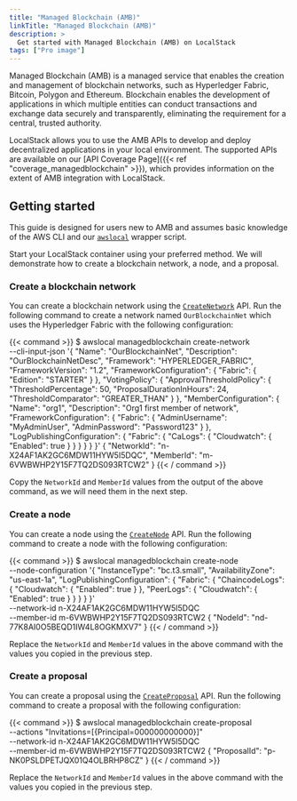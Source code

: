 ```yaml
---
title: "Managed Blockchain (AMB)"
linkTitle: "Managed Blockchain (AMB)"
description: >
  Get started with Managed Blockchain (AMB) on LocalStack
tags: ["Pro image"]
---
```


Managed Blockchain (AMB) is a managed service that enables the creation and management of blockchain networks, such as Hyperledger Fabric, Bitcoin, Polygon and Ethereum.
Blockchain enables the development of applications in which multiple entities can conduct transactions and exchange data securely and transparently, eliminating the requirement for a central, trusted authority.

LocalStack allows you to use the AMB APIs to develop and deploy decentralized applications in your local environment.
The supported APIs are available on our [API Coverage Page]({{< ref "coverage_managedblockchain" >}}), which provides information on the extent of AMB integration with LocalStack.

## Getting started

This guide is designed for users new to AMB and assumes basic knowledge of the AWS CLI and our [`awslocal`](https://github.com/localstack/awscli-local) wrapper script.

Start your LocalStack container using your preferred method.
We will demonstrate how to create a blockchain network, a node, and a proposal.

### Create a blockchain network

You can create a blockchain network using the [`CreateNetwork`](https://docs.aws.amazon.com/managed-blockchain/latest/APIReference/API_CreateNetwork.html) API.
Run the following command to create a network named `OurBlockchainNet` which uses the Hyperledger Fabric with the following configuration:

{{< command >}}
$ awslocal managedblockchain create-network \
    --cli-input-json '{
        "Name": "OurBlockchainNet",
        "Description": "OurBlockchainNetDesc",
        "Framework": "HYPERLEDGER_FABRIC",
        "FrameworkVersion": "1.2",
        "FrameworkConfiguration": {
            "Fabric": {
            "Edition": "STARTER"
            }
        },
        "VotingPolicy": {
            "ApprovalThresholdPolicy": {
            "ThresholdPercentage": 50,
            "ProposalDurationInHours": 24,
            "ThresholdComparator": "GREATER_THAN"
            }
        },
        "MemberConfiguration": {
            "Name": "org1",
            "Description": "Org1 first member of network",
            "FrameworkConfiguration": {
            "Fabric": {
                "AdminUsername": "MyAdminUser",
                "AdminPassword": "Password123"
            }
            },
            "LogPublishingConfiguration": {
            "Fabric": {
                "CaLogs": {
                "Cloudwatch": {
                    "Enabled": true
                }
                }
            }
            }
        }
        }'
<disable-copy>
{
    "NetworkId": "n-X24AF1AK2GC6MDW11HYW5I5DQC",
    "MemberId": "m-6VWBWHP2Y15F7TQ2DS093RTCW2"
}
</disable-copy>
{{< / command >}}

Copy the `NetworkId` and `MemberId` values from the output of the above command, as we will need them in the next step.

### Create a node

You can create a node using the [`CreateNode`](https://docs.aws.amazon.com/managed-blockchain/latest/APIReference/API_CreateNode.html) API.
Run the following command to create a node with the following configuration:

{{< command >}}
$ awslocal managedblockchain create-node \
    --node-configuration '{
    "InstanceType": "bc.t3.small",
    "AvailabilityZone": "us-east-1a",
    "LogPublishingConfiguration": {
        "Fabric": {
        "ChaincodeLogs": {
            "Cloudwatch": {
            "Enabled": true
            }
        },
        "PeerLogs": {
            "Cloudwatch": {
            "Enabled": true
            }
        }
        }
    }
    }' \
    --network-id n-X24AF1AK2GC6MDW11HYW5I5DQC \
    --member-id m-6VWBWHP2Y15F7TQ2DS093RTCW2
<disable-copy>
{
    "NodeId": "nd-77K8AI0O5BEQD1IW4L8OGKMXV7"
}
</disable-copy>
{{< / command >}}

Replace the `NetworkId` and `MemberId` values in the above command with the values you copied in the previous step.

### Create a proposal

You can create a proposal using the [`CreateProposal`](https://docs.aws.amazon.com/managed-blockchain/latest/APIReference/API_CreateProposal.html) API.
Run the following command to create a proposal with the following configuration:

{{< command >}}
$ awslocal managedblockchain create-proposal \
    --actions "Invitations=[{Principal=000000000000}]" \
    --network-id n-X24AF1AK2GC6MDW11HYW5I5DQC \
    --member-id m-6VWBWHP2Y15F7TQ2DS093RTCW2
<disable-copy>
{
    "ProposalId": "p-NK0PSLDPETJQX01Q4OLBRHP8CZ"
}
</disable-copy>
{{< / command >}}

Replace the `NetworkId` and `MemberId` values in the above command with the values you copied in the previous step.
